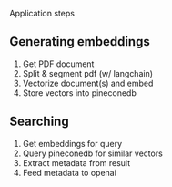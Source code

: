 Application steps

## Generating embeddings
1. Get PDF document
2. Split & segment pdf (w/ langchain)
3. Vectorize document(s) and embed
4. Store vectors into pineconedb

## Searching
1. Get embeddings for query
2. Query pineconedb for similar vectors
3. Extract metadata from result
4. Feed metadata to openai